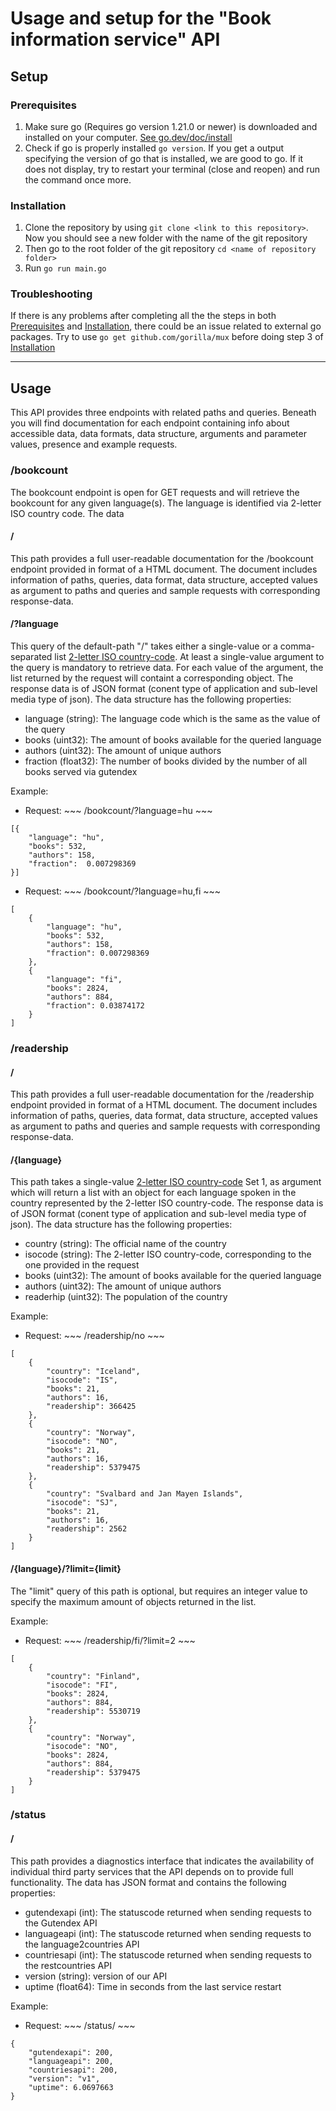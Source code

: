 # Usage and setup for the "Book information service" API

## Setup
### Prerequisites
1. Make sure go (Requires go version 1.21.0 or newer) is downloaded and installed on your computer. [See go.dev/doc/install](https://go.dev/doc/install)
2. Check if go is properly installed ``` go version ```. If you get a output specifying the version of go that is installed, we are good to 
go. If it does not display, try to restart your terminal (close and reopen) and run the command once more.

### Installation
1. Clone the repository by using ``` git clone <link to this repository> ```. Now you should see a new folder with the name of the 
git repository
2. Then go to the root folder of the git repository ``` cd <name of repository folder> ```
3. Run ``` go run main.go ```

### Troubleshooting
If there is any problems after completing all the the steps in both [Prerequisites](#prerequisites) and [Installation](#installation), there could be an issue related to external go packages. Try to use ``` go get github.com/gorilla/mux ``` before doing step 3 of [Installation](#installation) 

---

## Usage
This API provides three endpoints with related paths and queries. Beneath you will find documentation for each endpoint containing
info about accessible data, data formats, data structure, arguments and parameter values, presence and example requests.

### /bookcount
The bookcount endpoint is open for GET requests and will retrieve the bookcount for any given language(s). The language is identified via 2-letter ISO country code.
The data 

#### /
This path provides a full user-readable documentation for the /bookcount endpoint provided in format of a HTML document. The document includes information of paths, queries, data format, data structure, accepted values as argument to paths and queries and 
sample requests with corresponding response-data.

#### /?language
This query of the default-path "/" takes either a single-value or a comma-separated list [2-letter ISO country-code](https://en.wikipedia.org/wiki/List_of_ISO_639_language_codes). At least a single-value argument to the query is mandatory to retrieve data. For each value of the argument, the list returned by the request will containt a corresponding object. The response data is 
of JSON format (conent type of application and sub-level media type of json). The data structure has the following properties:
- language (string): The language code which is the same as the value of the query
- books (uint32): The amount of books available for the queried language
- authors (uint32): The amount of unique authors
- fraction (float32): The number of books divided by the number of all books served via gutendex

Example:
- Request: ~~~ /bookcount/?language=hu ~~~
```
[{ 
    "language": "hu",
    "books": 532, 
    "authors": 158, 
    "fraction":  0.007298369
}]
```

- Request: ~~~ /bookcount/?language=hu,fi ~~~
```
[
    {
        "language": "hu",
        "books": 532,
        "authors": 158,
        "fraction": 0.007298369
    },
    {
        "language": "fi",
        "books": 2824,
        "authors": 884,
        "fraction": 0.03874172
    }
]
```


### /readership

#### /
This path provides a full user-readable documentation for the /readership endpoint provided in format of a HTML document. The document includes information of paths, queries, data format, data structure, accepted values as argument to paths and queries and 
sample requests with corresponding response-data.

#### /{language}
This path takes a single-value [2-letter ISO country-code](https://en.wikipedia.org/wiki/List_of_ISO_639_language_codes) Set 1, as argument 
which will return a list with an object for each language spoken in the country represented by the 2-letter ISO country-code. The response data is of JSON format (conent type of application and sub-level media type of json). The data structure has the following properties:
- country (string): The official name of the country
- isocode (string): The 2-letter ISO country-code, corresponding to the one provided in the request
- books (uint32): The amount of books available for the queried language
- authors (uint32): The amount of unique authors
- readerhip (uint32): The population of the country

Example:
- Request: ~~~ /readership/no ~~~
```
[
    {
        "country": "Iceland",
        "isocode": "IS",
        "books": 21,
        "authors": 16,
        "readership": 366425
    },
    {
        "country": "Norway",
        "isocode": "NO",
        "books": 21,
        "authors": 16,
        "readership": 5379475
    },
    {
        "country": "Svalbard and Jan Mayen Islands",
        "isocode": "SJ",
        "books": 21,
        "authors": 16,
        "readership": 2562
    }
]
```


#### /{language}/?limit={limit}
The "limit" query of this path is optional, but requires an integer value to specify the maximum amount of objects returned in the list.


Example:
- Request: ~~~ /readership/fi/?limit=2 ~~~
```
[
    {
        "country": "Finland",
        "isocode": "FI",
        "books": 2824,
        "authors": 884,
        "readership": 5530719
    },
    {
        "country": "Norway",
        "isocode": "NO",
        "books": 2824,
        "authors": 884,
        "readership": 5379475
    }
]
```

### /status
#### /
This path provides a diagnostics interface that indicates the availability of individual third party services that the API depends on to 
provide full functionality. The data has JSON format and contains the following properties:
- gutendexapi (int): The statuscode returned when sending requests to the Gutendex API
- languageapi (int): The statuscode returned when sending requests to the language2countries API
- countriesapi (int): The statuscode returned when sending requests to the restcountries API
- version (string): version of our API
- uptime (float64): Time in seconds from the last service restart

Example: 
- Request: ~~~ /status/ ~~~

```
{
    "gutendexapi": 200,
    "languageapi": 200,
    "countriesapi": 200,
    "version": "v1",
    "uptime": 6.0697663
}
```